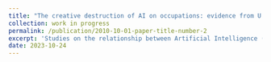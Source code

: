 ```yaml
---
title: "The creative destruction of AI on occupations: evidence from U.S. Metropolitan Areas"
collection: work in progress
permalink: /publication/2010-10-01-paper-title-number-2
excerpt: 'Studies on the relationship between Artificial Intelligence (AI) and labor market dynamics are often conducted at the national scale, but often ignore heterogenous impacts across regions. This paper adopts a geographical perspective to assess the creative destruction of AI on occupations. Based on the co-evolution of AI technology development and occupation shares at the regional level, we develop a Spatial AI Occupation Index that makes a distinction between augmentation and substitution effects of AI on occupations. We find that MSAs with high AI patenting intensity show higher growth in the share of occupations carrying out non-routine cognitive analytical and interpersonal tasks, in particular those in line with the production and early adoption of AI technologies, while their share of workers performing routine manual tasks is in decline. AI also leads to shifting occupational specialization of regions: high AI-intensive MSAs are increasingly specialized in non-routine occupations that require creativity and interpersonal skills. This indicates that AI-intensive regions are likely to be resilient and prosper from the AI transition while regions that specialize in routine occupations are at risk of losing out.'
date: 2023-10-24
---
```

